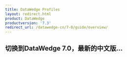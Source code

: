 ```yaml
---
title: DataWedge Profiles
layout: redirect.html
product: DataWedge
productversion: '7.3'
redirect_url: /datawedge-cn/7-0/guide/overview/
---
```


## 切换到DataWedge 7.0，最新的中文版...


